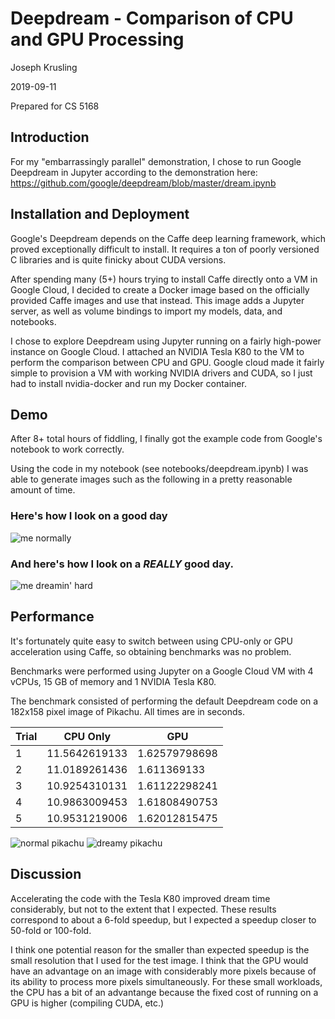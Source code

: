 # Deepdream - Comparison of CPU and GPU Processing
Joseph Krusling

2019-09-11

Prepared for CS 5168

## Introduction
For my "embarrassingly parallel" demonstration, I chose to run Google Deepdream in Jupyter according to the demonstration here: https://github.com/google/deepdream/blob/master/dream.ipynb

## Installation and Deployment
Google's Deepdream depends on the Caffe deep learning framework, which proved exceptionally difficult to install. It requires a ton of poorly versioned C libraries and is quite finicky about CUDA versions.

After spending many (5+) hours trying to install Caffe directly onto a VM in Google Cloud, I decided to create a Docker image based on the officially provided Caffe images and use that instead. This image adds a Jupyter server, as well as volume bindings to import my models, data, and notebooks.

I chose to explore Deepdream using Jupyter running on a fairly high-power instance on Google Cloud. I attached an NVIDIA Tesla K80 to the VM to perform the comparison between CPU and GPU. Google cloud made it fairly simple to provision a VM with working NVIDIA drivers and CUDA, so I just had to install nvidia-docker and run my Docker container.

## Demo
After 8+ total hours of fiddling, I finally got the example code from Google's notebook to work correctly.

Using the code in my notebook (see notebooks/deepdream.ipynb) I was able to generate images such as the following in a pretty reasonable amount of time.

### Here's how I look on a good day
![me normally](https://i.imgur.com/BKoGQP7.jpg)

### And here's how I look on a _REALLY_ good day.
![me dreamin' hard](https://i.imgur.com/SkJVRD4.jpg)

## Performance
It's fortunately quite easy to switch between using CPU-only or GPU acceleration using Caffe, so obtaining benchmarks was no problem.

Benchmarks were performed using Jupyter on a Google Cloud VM with 4 vCPUs, 15 GB of memory and 1 NVIDIA Tesla K80.

The benchmark consisted of performing the default Deepdream code on a 182x158 pixel image of Pikachu. All times are in seconds.

| Trial | CPU Only      | GPU           |
|-------|---------------|---------------|
| 1     | 11.5642619133 | 1.62579798698 |
| 2    | 11.0189261436 | 1.611369133   |
| 3     | 10.9254310131 | 1.61122298241 |
| 4     | 10.9863009453 | 1.61808490753 |
| 5     | 10.9531219006 | 1.62012815475 |

![normal pikachu](https://i.imgur.com/3nShZwr.jpg)
![dreamy pikachu](https://i.imgur.com/1ocNxrh.jpg)


## Discussion
Accelerating the code with the Tesla K80 improved dream time considerably, but not to the extent that I expected. These results correspond to about a 6-fold speedup, but I expected a speedup closer to 50-fold or 100-fold.

I think one potential reason for the smaller than expected speedup is the small resolution that I used for the test image. I think that the GPU would have an advantage on an image with considerably more pixels because of its ability to process more pixels simultaneously. For these small workloads, the CPU has a bit of an advantange because the fixed cost of running on a GPU is higher (compiling CUDA, etc.)